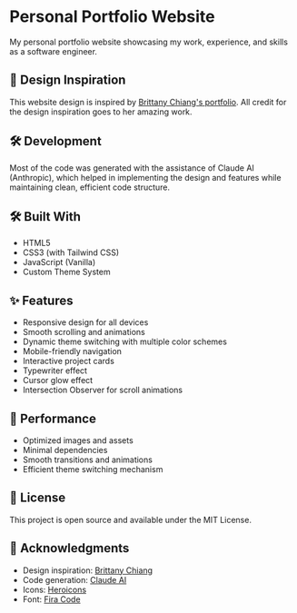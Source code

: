 # Personal Portfolio Website

My personal portfolio website showcasing my work, experience, and skills as a software engineer.

## 🎨 Design Inspiration

This website design is inspired by [Brittany Chiang's portfolio](https://brittanychiang.com/). All credit for the design inspiration goes to her amazing work.

## 🛠 Development

Most of the code was generated with the assistance of Claude AI (Anthropic), which helped in implementing the design and features while maintaining clean, efficient code structure.

## 🛠️ Built With

- HTML5
- CSS3 (with Tailwind CSS)
- JavaScript (Vanilla)
- Custom Theme System

## ✨ Features

- Responsive design for all devices
- Smooth scrolling and animations
- Dynamic theme switching with multiple color schemes
- Mobile-friendly navigation
- Interactive project cards
- Typewriter effect
- Cursor glow effect
- Intersection Observer for scroll animations

## 🚀 Performance

- Optimized images and assets
- Minimal dependencies
- Smooth transitions and animations
- Efficient theme switching mechanism

## 📝 License

This project is open source and available under the MIT License.

## 🙏 Acknowledgments

- Design inspiration: [Brittany Chiang](https://brittanychiang.com/)
- Code generation: [Claude AI](https://anthropic.com/claude)
- Icons: [Heroicons](https://heroicons.com/)
- Font: [Fira Code](https://fonts.google.com/specimen/Fira+Code) 